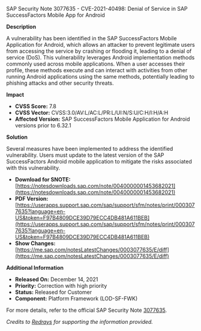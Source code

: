 SAP Security Note 3077635 - CVE-2021-40498: Denial of Service in SAP SuccessFactors Mobile App for Android

**Description**

A vulnerability has been identified in the SAP SuccessFactors Mobile Application for Android, which allows an attacker to prevent legitimate users from accessing the service by crashing or flooding it, leading to a denial of service (DoS). This vulnerability leverages Android implementation methods commonly used across mobile applications. When a user accesses their profile, these methods execute and can interact with activities from other running Android applications using the same methods, potentially leading to phishing attacks and other security threats.

**Impact**

- **CVSS Score:** 7.8
- **CVSS Vector:** CVSS:3.0/AV:L/AC:L/PR:L/UI:N/S:U/C:H/I:H/A:H
- **Affected Version:** SAP SuccessFactors Mobile Application for Android versions prior to 6.32.1

**Solution**

Several measures have been implemented to address the identified vulnerability. Users must update to the latest version of the SAP SuccessFactors Android mobile application to mitigate the risks associated with this vulnerability.

- **Download for SNOTE:** [https://notesdownloads.sap.com/note/0040000001453682021](https://notesdownloads.sap.com/note/0040000001453682021)
- **PDF Version:** [https://userapps.support.sap.com/sap/support/sfm/notes/print/0003077635?language=en-US&token=F97B4809DCE39D79ECC4DB481A611BEB](https://userapps.support.sap.com/sap/support/sfm/notes/print/0003077635?language=en-US&token=F97B4809DCE39D79ECC4DB481A611BEB)
- **Show Changes:** [https://me.sap.com/notesLatestChanges/0003077635/E/diff](https://me.sap.com/notesLatestChanges/0003077635/E/diff)

**Additional Information**

- **Released On:** December 14, 2021
- **Priority:** Correction with high priority
- **Status:** Released for Customer
- **Component:** Platform Framework (LOD-SF-FWK)

For more details, refer to the official SAP Security Note [3077635](https://me.sap.com/notes/3077635).

*Credits to [Redrays](https://redrays.io) for supporting the information provided.*